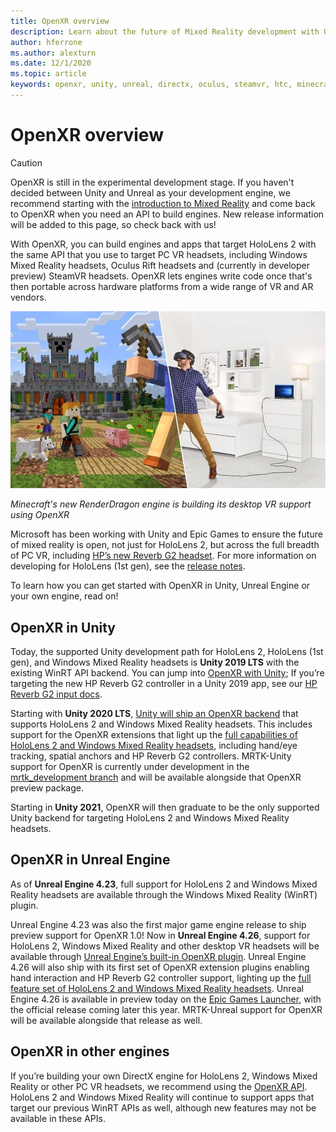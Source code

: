```yaml
---
title: OpenXR overview
description: Learn about the future of Mixed Reality development with OpenXR in Unity, Unreal, and DirectX.
author: hferrone
ms.author: alexturn
ms.date: 12/1/2020
ms.topic: article
keywords: openxr, unity, unreal, directx, oculus, steamvr, htc, minecraft, blender, hololens, hololens 2, webxr, mixed reality, MRTK, Mixed Reality Toolkit, augmented reality, virtual reality, mixed reality headsets, hp reverb, epic games launcher
---
```


# OpenXR overview

<!-- Could use another hero image here -->

> [!CAUTION]
> OpenXR is still in the experimental development stage. If you haven't decided between Unity and Unreal as your development engine, we recommend starting with the [introduction to Mixed Reality](development.md) and come back to OpenXR when you need an API to build engines. New release information will be added to this page, so check back with us!

With OpenXR, you can build engines and apps that target HoloLens 2 with the same API that you use to target PC VR headsets, including Windows Mixed Reality headsets, Oculus Rift headsets and (currently in developer preview) SteamVR headsets.  OpenXR lets engines write code once that's then portable across hardware platforms from a wide range of VR and AR vendors.

![Screenshot of minecraft being played by a user wearing a mixed reality headset](images/openxr-minecraft.jpg)

*Minecraft's new RenderDragon engine is building its desktop VR support using OpenXR*

Microsoft has been working with Unity and Epic Games to ensure the future of mixed reality is open, not just for HoloLens 2, but across the full breadth of PC VR, including [HP’s new Reverb G2 headset](https://www.microsoft.com/mixed-reality/windows-mixed-reality?rtc=1).  For more information on developing for HoloLens (1st gen), see the [release notes](https://docs.microsoft.com/hololens/hololens1-release-notes).

To learn how you can get started with OpenXR in Unity, Unreal Engine or your own engine, read on!

## OpenXR in Unity

Today, the supported Unity development path for HoloLens 2, HoloLens (1st gen), and Windows Mixed Reality headsets is **Unity 2019 LTS** with the existing WinRT API backend.  You can jump into [OpenXR with Unity](unity/openxr-getting-started.md); If you’re targeting the new HP Reverb G2 controller in a Unity 2019 app, see our [HP Reverb G2 input docs](develop/unity/unity-reverb-g2-controllers.md).

Starting with **Unity 2020 LTS**, [Unity will ship an OpenXR backend](https://forum.unity.com/threads/unitys-plans-for-openxr.993225/) that supports HoloLens 2 and Windows Mixed Reality headsets.  This includes support for the OpenXR extensions that light up the [full capabilities of HoloLens 2 and Windows Mixed Reality headsets](develop/native/openxr.md#roadmap), including hand/eye tracking, spatial anchors and HP Reverb G2 controllers.  MRTK-Unity support for OpenXR is currently under development in the [mrtk_development branch](https://github.com/microsoft/MixedRealityToolkit-Unity/tree/mrtk_development) and will be available alongside that OpenXR preview package.

Starting in **Unity 2021**, OpenXR will then graduate to be the only supported Unity backend for targeting HoloLens 2 and Windows Mixed Reality headsets.

## OpenXR in Unreal Engine

As of **Unreal Engine 4.23**, full support for HoloLens 2 and Windows Mixed Reality headsets are available through the Windows Mixed Reality (WinRT) plugin.

Unreal Engine 4.23 was also the first major game engine release to ship preview support for OpenXR 1.0!  Now in **Unreal Engine 4.26**, support for HoloLens 2, Windows Mixed Reality and other desktop VR headsets will be available through [Unreal Engine’s built-in OpenXR plugin](https://github.com/microsoft/Microsoft-OpenXR-Unreal).  Unreal Engine 4.26 will also ship with its first set of OpenXR extension plugins enabling hand interaction and HP Reverb G2 controller support, lighting up the [full feature set of HoloLens 2 and Windows Mixed Reality headsets](develop/native/openxr.md#roadmap).  Unreal Engine 4.26 is available in preview today on the [Epic Games Launcher](https://www.unrealengine.com/download/creators), with the official release coming later this year.  MRTK-Unreal support for OpenXR will be available alongside that release as well.

## OpenXR in other engines

If you’re building your own DirectX engine for HoloLens 2, Windows Mixed Reality or other PC VR headsets, we recommend using the [OpenXR API](develop/native/openxr-getting-started.md).  HoloLens 2 and Windows Mixed Reality will continue to support apps that target our previous WinRT APIs as well, although new features may not be available in these APIs.

